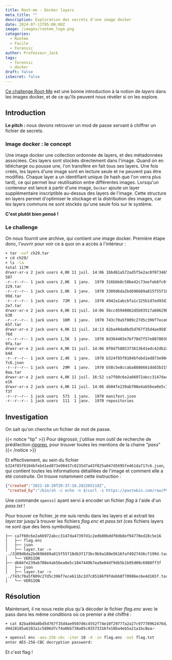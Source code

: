 ```yaml
---
title: Root-me - Docker layers
meta_title: ""
description: Exploration des secrets d'une image docker
date: 2024-07-11T05:00:00Z
image: /images/rootme_logo.png
categories:
  - Rootme
  - Facile
  - Forensic
author: Professeur_Jack
tags:
  - forensic
  - docker
draft: false
isSecret: false
---
```


[Ce challenge Root-Me](https://www.root-me.org/fr/Challenges/Forensic/Docker-layers?lang=fr) est une bonne introduction à la notion de *layers* dans les images docker, et de ce qu'ils peuvent nous révéler si on les explore.

## Introduction

**Le pitch :** nous devons retrouver un mod de passe servant à chiffrer un fichier de secrets.

### Image docker : le concept

Une image docker une collection ordonnée de layers, et des métadonnées associées.
Ces layers sont stockés directement dans l'image. Quand on en télécharge ou pousse une, l'on transfère en fait tous ses layers.
Une fois créés, les layers d'une image sont en lecture seule et ne peuvent pas être modifiés. Chaque layer a un identifiant unique (le hash que l'on verra plus tard), ce qui permet leur réutilisation entre différentes images.
Lorsqu'un conteneur est lancé à partir d'une image, `Docker` ajoute un layer supplémentaire inscriptible au-dessus des layers de l'image.
Cette structure en layers permet d'optimiser le stockage et la distribution des images, car les layers communs ne sont stockés qu'une seule fois sur le système.

**C'est plutôt bien pensé !**

### Le challenge

On nous fournit une archive, qui contient une image docker.
Première étape donc, l'ouvrir pour voir ce à quoi on a accès à l'intérieur :

```sh
➤ tar -xvf ch29.tar
➤ cd ch29/
➤ ls -la
total 117M
drwxr-xr-x 2 jack users 4,0K 11 juil. 14:06 1bbd61a572ad5f5e2ac0f073465d10dc1c94a71359b0adfd2c105be4c1cb2
507
-r--r--r-- 1 jack users 2,0K  1 janv.  1970 316bbb8c58be42c73eefeb8fc0fdc6abb99bf3d5686dd5145fc7bb2f32790
229.tar
-r--r--r-- 1 jack users 2,0K  1 janv.  1970 3309d6da2bd696689a815f55f18db3f173bc9b9a180e5616faf4927436cf1
99d.tar
-r--r--r-- 1 jack users  72M  1 janv.  1970 4942a1abcbfa1c325b1d7ed93d3cf6020f555be706672308a4a4a6b6d631d
2e7.tar
drwxr-xr-x 2 jack users 4,0K 11 juil. 14:06 5bcc45940862d5b93517a60629b05c844df751c9187a293d982047f01615c
b30
-r--r--r-- 1 jack users  16M  1 janv.  1970 743c70a5f809c27d5c396f7ece611bc2d7c85186f9fdeb68f70986ec6e4d1
65f.tar
drwxr-xr-x 2 jack users 4,0K 11 juil. 14:13 82ba49da0bd5d767f35d4ae9507d6c4552f74e10f29777a2a27c977789624
76d
-r--r--r-- 1 jack users 1,5K  1 janv.  1970 8d364403e7bf70d7f57e807803892edf7304760352a397983ecccb3e76ca3
9fa.tar
drwxr-xr-x 2 jack users 4,0K 11 juil. 14:06 8f0d75885373613641edc42db2a0007684a0e5de14c6f854e365c61f292f3
b4d
-r--r--r-- 1 jack users 2,4K  1 janv.  1970 b324f85f8104bfebd1ed873e90437c0235d7a43f025a047d5695fe461da71
7c6.json
-r--r--r-- 1 jack users  29M  1 janv.  1970 b58c5e8ccaba8886661ddd3b315989f5cf7839ea06bbe36547c6f49993b0d
0aa.tar
drwxr-xr-x 2 jack users 4,0K 11 juil. 16:52 ca7f60c6e2a66972abcc3147da47397d1c2edb80bddf0db8ef94770ed28c5
e16
drwxr-xr-x 2 jack users 4,0K 11 juil. 14:06 db04fe239ab708e4ab56ea0e5c1047449b7ea9e04df9db5b1b95d00c6980f
f3f
-r--r--r-- 1 jack users  573  1 janv.  1970 manifest.json
-r--r--r-- 1 jack users  111  1 janv.  1970 repositories
```

## Investigation

On sait qu'on cherche un fichier de mot de passe.

{{< notice "tip" >}} Pour dégrossir, j'utilise mon outil de recherche de prédilection [ripgrep](https://github.com/BurntSushi/ripgrep), pour trouver toutes les mentions de la chaine "*pass*" {{< /notice >}}

Et effectivement, au sein du fichier `b324f85f8104bfebd1ed873e90437c0235d7a43f025a047d5695fe461da717c6.json`, qui contient toutes les informations détaillées de l'image et comment elle a été construite. 
On trouve notamment cette instruction :
```json
{"created":"2021-10-20T20:37:10.282265118Z",
 "created_by":"/bin/sh -c echo -n $(curl -s https://pastebin.com/raw/P9Nkw866) | openssl enc -aes-256-cbc -iter 10 -pass pass:$(cat /pass.txt) -out flag.enc"}
```

Une commande `openssl` ayant servi à encoder un fichier *flag* à l'aide d'un *pass.txt* !

Pour trouver ce fichier, je me suis rendu dans les layers et ai extrait les *layer.tar* jusqu'à trouver les fichiers *flag.enc* et *pass.txt* (ces fichiers layers ne sont que des liens symboliques).
```
├── ca7f60c6e2a66972abcc3147da47397d1c2edb80bddf0db8ef94770ed28c5e16
│   ├── flag.enc
│   ├── json
│   ├── layer.tar -> ../3309d6da2bd696689a815f55f18db3f173bc9b9a180e5616faf4927436cf199d.tar
│   └── VERSION
├── db04fe239ab708e4ab56ea0e5c1047449b7ea9e04df9db5b1b95d00c6980ff3f
│   ├── json
│   ├── layer.tar -> ../743c70a5f809c27d5c396f7ece611bc2d7c85186f9fdeb68f70986ec6e4d165f.tar
│   └── VERSION

```

## Résolution

Maintenant, il ne nous reste plus qu'à décoder le fichier *flag.enc* avec le pass dans les même conditions où ce premier a été chiffré :
```sh
➤ cat 82ba49da0bd5d767f35d4ae9507d6c4552f74e10f29777a2a27c97778962476d/pass.txt 
d4428185a6202a1c5806d7cf4a0bb738a05c03573316fe18ba4eb5a21a1bc8ea⏎   

➤ openssl enc -aes-256-cbc -iter 10 -d -in flag.enc -out flag.txt
enter AES-256-CBC decryption password:
```

Et c'est flag !